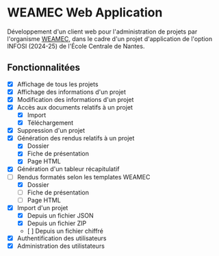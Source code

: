 # WEAMEC Web Application

Développement d'un client web pour l'administration de projets par l'organisme [WEAMEC](https://www.weamec.fr), dans le cadre d'un projet d'application de l'option INFOSI (2024-25) de l'École Centrale de Nantes.

## Fonctionnalitées

- [x] Affichage de tous les projets
- [x] Affichage des informations d'un projet
- [x] Modification des informations d'un projet
- [x] Accès aux documents relatifs à un projet
    - [x] Import
    - [x] Téléchargement
- [x] Suppression d'un projet
- [x] Génération des rendus relatifs à un projet
    - [x] Dossier
    - [x] Fiche de présentation
    - [x] Page HTML
- [x] Génération d'un tableur récapitulatif
- [ ] Rendus formatés selon les templates WEAMEC
    - [x] Dossier
    - [ ] Fiche de présentation
    - [ ] Page HTML
- [x] Import d'un projet 
    - [x] Depuis un fichier JSON
    - [x] Depuis un fichier ZIP
    - [ ] Depuis un fichier chiffré
- [x] Authentification des utilisateurs
- [x] Administration des utilistateurs
